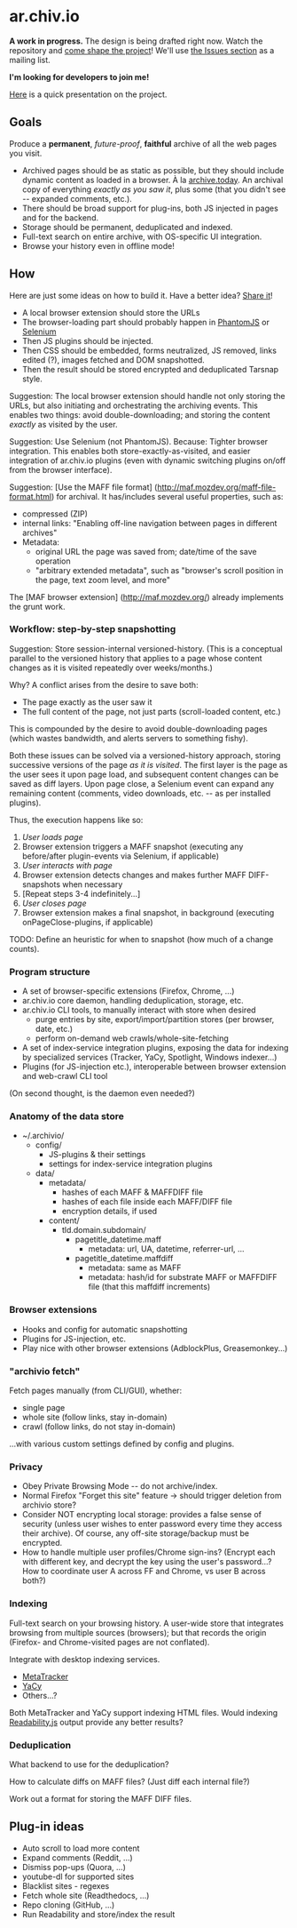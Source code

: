 # ar.chiv.io
**A work in progress.** The design is being drafted right now. Watch the repository and [come shape the project](https://github.com/FiloSottile/ar.chiv.io/issues/2)! We'll use [the Issues section](https://github.com/FiloSottile/ar.chiv.io/issues/) as a mailing list.

**I'm looking for developers to join me!**

[Here](https://draftin.com/documents/385453?mode=presentation&token=vJDa78r0Ku2JsGeFHbw2LF-WEnkM1CntBHYa7QXnxxeA6joZ6KuUnzV7uKyls3s9paSgntlisg9ItFStbFTEST0) is a quick presentation on the project.

## Goals

Produce a **permanent**, *future-proof*, **faithful** archive of all the web pages you visit.

* Archived pages should be as static as possible, but they should include dynamic content as loaded in a browser. À la [archive.today](http://archive.today).  An archival copy of everything *exactly as you saw it*, plus some (that you didn't see -- expanded comments, etc.).
* There should be broad support for plug-ins, both JS injected in pages and for the backend.
* Storage should be permanent, deduplicated and indexed.
* Full-text search on entire archive, with OS-specific UI integration.
* Browse your history even in offline mode!

## How

Here are just some ideas on how to build it. Have a better idea? [Share it](https://github.com/FiloSottile/ar.chiv.io/issues/2)!

* A local browser extension should store the URLs
* The browser-loading part should probably happen in [PhantomJS](http://phantomjs.org/) or [Selenium](http://docs.seleniumhq.org/)
* Then JS plugins should be injected.
* Then CSS should be embedded, forms neutralized, JS removed, links edited (?), images fetched and DOM snapshotted.
* Then the result should be stored encrypted and deduplicated Tarsnap style.

Suggestion: The local browser extension should handle not only storing the URLs, but also initiating and orchestrating the archiving events. This enables two things: avoid double-downloading; and storing the content *exactly* as visited by the user.

Suggestion: Use Selenium (not PhantomJS). Because: Tighter browser integration. This enables both store-exactly-as-visited, and easier integration of ar.chiv.io plugins (even with dynamic switching plugins on/off from the browser interface).

Suggestion: [Use the MAFF file format] (http://maf.mozdev.org/maff-file-format.html) for archival.  It has/includes several useful properties, such as:
* compressed (ZIP)
* internal links: "Enabling off-line navigation between pages in different archives"
* Metadata:
  * original URL the page was saved from; date/time of the save operation
  * "arbitrary extended metadata", such as "browser's scroll position in the page, text zoom level, and more"

The [MAF browser extension] (http://maf.mozdev.org/) already implements the grunt work.

### Workflow: step-by-step snapshotting

Suggestion: Store session-internal versioned-history.  (This is a conceptual parallel to the versioned history that applies to a page whose content changes as it is visited repeatedly over weeks/months.)

Why? A conflict arises from the desire to save both:
* The page exactly as the user saw it
* The full content of the page, not just parts (scroll-loaded content, etc.)

This is compounded by the desire to avoid double-downloading pages (which wastes bandwidth, and alerts servers to something fishy).

Both these issues can be solved via a versioned-history approach, storing successive versions of the page *as it is visited*. The first layer is the page as the user sees it upon page load, and subsequent content changes can be saved as diff layers.  Upon page close, a Selenium event can expand any remaining content (comments, video downloads, etc. -- as per installed plugins).

Thus, the execution happens like so:

1. *User loads page*
2. Browser extension triggers a MAFF snapshot (executing any before/after plugin-events via Selenium, if applicable)
3. *User interacts with page*
4. Browser extension detects changes and makes further MAFF DIFF-snapshots when necessary
5. [Repeat steps 3-4 indefinitely...]
6. *User closes page*
7. Browser extension makes a final snapshot, in background (executing onPageClose-plugins, if applicable)

TODO: Define an heuristic for when to snapshot (how much of a change counts).

### Program structure

* A set of browser-specific extensions (Firefox, Chrome, ...)
* ar.chiv.io core daemon, handling deduplication, storage, etc.
* ar.chiv.io CLI tools, to manually interact with store when desired
  * purge entries by site, export/import/partition stores (per browser, date, etc.)
  * perform on-demand web crawls/whole-site-fetching
* A set of index-service integration plugins, exposing the data for indexing by specialized services (Tracker, YaCy, Spotlight, Windows indexer...)
* Plugins (for JS-injection etc.), interoperable between browser extension and web-crawl CLI tool

(On second thought, is the daemon even needed?)

### Anatomy of the data store
* ~/.archivio/
  * config/
    * JS-plugins & their settings
    * settings for index-service integration plugins
  * data/
    * metadata/
      * hashes of each MAFF & MAFFDIFF file
      * hashes of each file inside each MAFF/DIFF file
      * encryption details, if used
    * content/
      * tld.domain.subdomain/
        * pagetitle_datetime.maff
          * metadata: url, UA, datetime, referrer-url, ...
        * pagetitle_datetime.maffdiff
          * metadata: same as MAFF
          * metadata: hash/id for substrate MAFF or MAFFDIFF file (that this maffdiff increments)

### Browser extensions

* Hooks and config for automatic snapshotting
* Plugins for JS-injection, etc.
* Play nice with other browser extensions (AdblockPlus, Greasemonkey...)

### "archivio fetch"

Fetch pages manually (from CLI/GUI), whether:
* single page
* whole site (follow links, stay in-domain)
* crawl (follow links, do not stay in-domain)

...with various custom settings defined by config and plugins.

### Privacy

* Obey Private Browsing Mode -- do not archive/index.
* Normal Firefox "Forget this site" feature → should trigger deletion from archivio store?
* Consider NOT encrypting local storage: provides a false sense of security (unless user wishes to enter password every time they access their archive).  Of course, any off-site storage/backup must be encrypted.
* How to handle multiple user profiles/Chrome sign-ins? (Encrypt each with different key, and decrypt the key using the user's password...? How to coordinate user A across FF and Chrome, vs user B across both?)

### Indexing

Full-text search on your browsing history.  A user-wide store that integrates browsing from multiple sources (browsers); but that records the origin (Firefox- and Chrome-visited pages are not conflated).

Integrate with desktop indexing services.

* [MetaTracker](https://wiki.gnome.org/Projects/Tracker)
* [YaCy](http://www.yacy.net/en/)
* Others...?

Both MetaTracker and YaCy support indexing HTML files.  Would indexing [Readability.js](https://github.com/mozilla/readability) output provide any better results?

### Deduplication
What backend to use for the deduplication?

How to calculate diffs on MAFF files?  (Just diff each internal file?)

Work out a format for storing the MAFF DIFF files.
## Plug-in ideas

* Auto scroll to load more content
* Expand comments (Reddit, ...)
* Dismiss pop-ups (Quora, ...)
* youtube-dl for supported sites
* Blacklist sites - regexes
* Fetch whole site (Readthedocs, ...)
* Repo cloning (GitHub, ...)
* Run Readability and store/index the result
